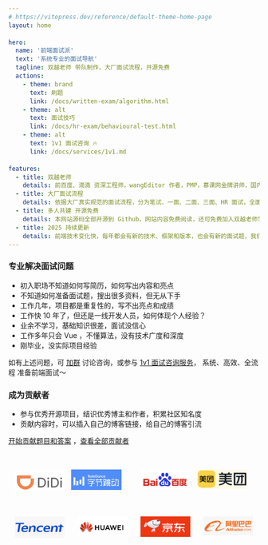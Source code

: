 ```yaml
---
# https://vitepress.dev/reference/default-theme-home-page
layout: home

hero:
  name: '前端面试派'
  text: '系统专业的面试导航'
  tagline: 双越老师 带队制作，大厂面试流程，开源免费
  actions:
    - theme: brand
      text: 刷题
      link: /docs/written-exam/algorithm.html
    - theme: alt
      text: 面试技巧
      link: /docs/hr-exam/behavioural-test.html
    - theme: alt
      text: 1v1 面试咨询 🔥
      link: /docs/services/1v1.md

features:
  - title: 双越老师
    details: 前百度、滴滴 资深工程师，wangEditor 作者，PMP，慕课网金牌讲师，国内最早讲解前端面试题的大厂讲师，学员累计 10w 人。
  - title: 大厂面试流程
    details: 依据大厂真实规范的面试流程，分为笔试、一面、二面、三面、HR 面试，全面覆盖每个面试环节，直接开始刷题，无需再自己查找。
  - title: 多人共建 开源免费
    details: 本网站源码全部开源到 Github，网站内容免费阅读，还可免费加入双越老师学员群，一起交流面试问题和技巧。
  - title: 2025 持续更新
    details: 前端技术变化快，每年都会有新的技术、框架和版本，也会有新的面试题，我们会根据技术变化持续维护，及时更新。
---
```


### 专业解决面试问题

- 初入职场不知道如何写简历，如何写出内容和亮点
- 不知道如何准备面试题，搜出很多资料，但无从下手
- 工作几年，项目都是重复性的，写不出亮点和成绩
- 工作快 10 年了，但还是一线开发人员，如何体现个人经验？
- 业余不学习，基础知识很差，面试没信心
- 工作多年只会 Vue ，不懂算法，没有技术广度和深度
- 刚毕业，没实际项目经验

如有上述问题，可 [加群](/docs/services/group.md) 讨论咨询，或参与 [1v1 面试咨询服务](/docs/services/1v1.md)， 系统、高效、全流程 准备前端面试～

<!-- <div style="display: grid; gap: 24px; grid-template-columns: repeat(auto-fit, minmax(224px, 1fr)); margin-top: 24px;">
  <div style="flex: 1; text-align: center;">
    <div style="background-color: var(--vp-c-bg-soft); padding: 16px 0 8px 0; border-radius: 6px; cursor: pointer;" onclick="javascript:window.open('https://juejin.cn/user/1714893868765373', '_blank')">
      <figure style="width: 64px; height: 64px; border-radius: 50%; overflow: hidden; margin: 0 auto; box-shadow: var(--vp-shadow-3);">
        <img src="https://github.com/wangfupeng1988.png" loading="lazy"/>
      </figure>
      <div style="text-align: center;">
        <h4 style="font-size: 16px; line-height: 12px; font-weight: 600; text-decoration: none;">双越老师</h4>
        <p style="color: var(--vp-c-text-2); font-size: 14px; line-height: 1.5; padding: 0 16px;">前百度、滴滴 资深工程师，wangEditor 作者，PMP</p>
      </div>
    </div>
  </div>
  <div style="flex: 1; text-align: center;">
    <div style="background-color: var(--vp-c-bg-soft); padding: 16px 0 8px 0; border-radius: 6px; cursor: pointer;">
      <figure style="width: 64px; height: 64px; border-radius: 50%; overflow: hidden; margin: 0 auto; box-shadow: var(--vp-shadow-3);" onclick="javascript:window.open('https://github.com/shixiaoshiOrz', '_blank')">
        <img src="https://github.com/shixiaoshiOrz.png" loading="lazy"/>
      </figure>
      <div style="text-align: center;" onclick="javascript:window.open('https://juejin.cn/user/660148845294712', '_blank')">
        <h4 style="font-size: 16px; line-height: 12px; font-weight: 600;">石小石Orz</h4>
        <p style="color: var(--vp-c-text-2); font-size: 14px; line-height: 1.5; padding: 0 16px;">掘金优秀创作者，阿里云专家博主&评测专家，文章阅读量超100万</p>
      </div>
    </div>
  </div>
  <div style="flex: 1; text-align: center;">
    <div style="background-color: var(--vp-c-bg-soft); padding: 16px 0 8px 0; border-radius: 6px; cursor: pointer;" onclick="javascript:window.open('https://juejin.cn/user/1943592288391496/posts', '_blank')">
      <figure style="width: 64px; height: 64px; border-radius: 50%; overflow: hidden; margin: 0 auto; box-shadow: var(--vp-shadow-3);">
        <img src="https://github.com/RainyNight9.png" loading="lazy"/>
      </figure>
      <div style="text-align: center;">
        <h4 style="font-size: 16px; line-height: 12px; font-weight: 600;">雨夜寻晴天</h4>
        <p style="color: var(--vp-c-text-2); font-size: 14px; line-height: 1.5; padding: 0 16px;">掘金优秀创作者，开源作者，多年大厂经验，擅长Web 小程序和跨端开发</p>
      </div>
    </div>
  </div>
  <div style="flex: 1; text-align: center;">
    <div style="background-color: var(--vp-c-bg-soft); padding: 16px 0 8px 0; border-radius: 6px; cursor: pointer;" onclick="javascript:window.open('https://juejin.cn/user/116975171023884', '_blank')">
      <figure style="width: 64px; height: 64px; border-radius: 50%; overflow: hidden; margin: 0 auto; box-shadow: var(--vp-shadow-3);">
        <img src="https://github.com/DolphinFeng.png" loading="lazy"/>
      </figure>
      <div style="text-align: center;">
        <h4 style="font-size: 16px; line-height: 12px; font-weight: 600;">Dolphin_海豚</h4>
        <p style="color: var(--vp-c-text-2); font-size: 14px; line-height: 1.5; padding: 0 16px;">掘金优秀作者，2023人气 NO.14 ，博客访问量 30w+，擅长各类面试题</p>
      </div>
    </div>
  </div>
</div> -->

### 成为贡献者

- 参与优秀开源项目，结识优秀博主和作者，积累社区知名度
- 贡献内容时，可以插入自己的博客链接，给自己的博客引流

[开始贡献题目和答案](https://github.com/mianshipai/mianshipai-web#%E8%B4%A1%E7%8C%AE%E9%A2%98%E7%9B%AE%E5%92%8C%E7%AD%94%E6%A1%88) ，[查看全部贡献者](https://github.com/mianshipai/mianshipai-web/graphs/contributors)

<div style="display: flex; margin-top: 48px;">
  <div style="flex: 1; text-align: center;">
    <a href="https://talent.didiglobal.com/" target="_blank">
      <img loading="lazy" src="./docs/imgs/logos/didi.png"  style="width: 80%"/>
    </a>
  </div>
  <div style="flex: 1;">
    <a href="https://jobs.bytedance.com/" target="_blank">
      <img loading="lazy" src="./docs/imgs/logos/bd.png"  style="width: 80%"/>
    </a>
  </div>
  <div style="flex: 1; text-align: center;">
    <a href="https://talent.baidu.com/" target="_blank">
      <img loading="lazy" src="./docs/imgs/logos/baidu.png" style="width: 80%"/>
    </a>
  </div>
  <div style="flex: 1;">
    <a href="https://hr.meituan.com/web/home" target="_blank">
      <img loading="lazy" src="./docs/imgs/logos/meituan.png"  style="width: 80%"/>
    </a>
  </div>
</div>

<div style="display: flex; margin-top: 48px;">
  <div style="flex: 1; text-align: center;">
    <a href="https://careers.tencent.com/" target="_blank">
      <img loading="lazy" src="./docs/imgs/logos/tencent.png"  style="width: 80%"/>
    </a>
  </div>
  <div style="flex: 1; text-align: center;">
    <a href="https://career.huawei.com/" target="_blank">
      <img loading="lazy" src="./docs/imgs/logos/huawei.png"  style="width: 80%"/>
    </a>
  </div>
  <div style="flex: 1; text-align: center;">
    <a href="https://zhaopin.jd.com/" target="_blank">
      <img loading="lazy" src="./docs/imgs/logos/jd.png"  style="width: 80%"/>
    </a>
  </div>
  <div style="flex: 1; text-align: center;">
    <a href="https://talent.alibaba.com/" target="_blank">
      <img loading="lazy" src="./docs/imgs/logos/ali.png"  style="width: 80%"/>
    </a>
  </div>
</div>

<div id="qrcode-container" style="position:fixed; bottom:16px; right:0px; width:260px;">
  <!--config.mts 动态插入内容-->
</div>
